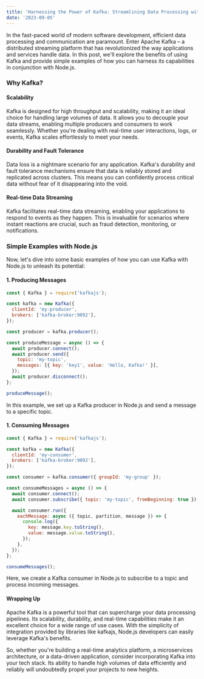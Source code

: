 ```yaml
---
title: 'Harnessing the Power of Kafka: Streamlining Data Processing with NodeJS'
date: '2023-09-05'
---
```


In the fast-paced world of modern software development, efficient data processing and communication are paramount. Enter Apache Kafka – a distributed streaming platform that has revolutionized the way applications and services handle data. In this post, we'll explore the benefits of using Kafka and provide simple examples of how you can harness its capabilities in conjunction with Node.js.

### Why Kafka?

#### Scalability

Kafka is designed for high throughput and scalability, making it an ideal choice for handling large volumes of data. It allows you to decouple your data streams, enabling multiple producers and consumers to work seamlessly. Whether you're dealing with real-time user interactions, logs, or events, Kafka scales effortlessly to meet your needs.

#### Durability and Fault Tolerance

Data loss is a nightmare scenario for any application. Kafka's durability and fault tolerance mechanisms ensure that data is reliably stored and replicated across clusters. This means you can confidently process critical data without fear of it disappearing into the void.

#### Real-time Data Streaming

Kafka facilitates real-time data streaming, enabling your applications to respond to events as they happen. This is invaluable for scenarios where instant reactions are crucial, such as fraud detection, monitoring, or notifications.

### Simple Examples with Node.js

Now, let's dive into some basic examples of how you can use Kafka with Node.js to unleash its potential:

#### 1. Producing Messages

```js
const { Kafka } = require('kafkajs');

const kafka = new Kafka({
  clientId: 'my-producer',
  brokers: ['kafka-broker:9092'],
});

const producer = kafka.producer();

const produceMessage = async () => {
  await producer.connect();
  await producer.send({
    topic: 'my-topic',
    messages: [{ key: 'key1', value: 'Hello, Kafka!' }],
  });
  await producer.disconnect();
};

produceMessage();
```

In this example, we set up a Kafka producer in Node.js and send a message to a specific topic.

#### 1. Consuming Messages

```js
const { Kafka } = require('kafkajs');

const kafka = new Kafka({
  clientId: 'my-consumer',
  brokers: ['kafka-broker:9092'],
});

const consumer = kafka.consumer({ groupId: 'my-group' });

const consumeMessages = async () => {
  await consumer.connect();
  await consumer.subscribe({ topic: 'my-topic', fromBeginning: true });

  await consumer.run({
    eachMessage: async ({ topic, partition, message }) => {
      console.log({
        key: message.key.toString(),
        value: message.value.toString(),
      });
    },
  });
};

consumeMessages();
```

Here, we create a Kafka consumer in Node.js to subscribe to a topic and process incoming messages.

#### Wrapping Up
Apache Kafka is a powerful tool that can supercharge your data processing pipelines. Its scalability, durability, and real-time capabilities make it an excellent choice for a wide range of use cases. With the simplicity of integration provided by libraries like kafkajs, Node.js developers can easily leverage Kafka's benefits.

So, whether you're building a real-time analytics platform, a microservices architecture, or a data-driven application, consider incorporating Kafka into your tech stack. Its ability to handle high volumes of data efficiently and reliably will undoubtedly propel your projects to new heights.